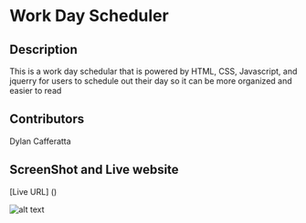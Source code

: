 # Work Day Scheduler

## Description
This is a work day schedular that is powered by HTML, CSS, Javascript, and jquerry for users to schedule out their day so it can be more organized and easier to read 

## Contributors
Dylan Cafferatta

## ScreenShot and Live website

[Live URL] ()


![alt text](/Develop/Assets-2/chal-5.png)
